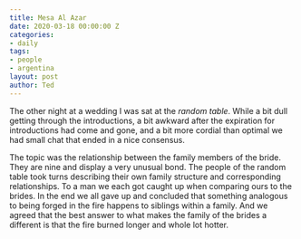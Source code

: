 ```yaml
---
title: Mesa Al Azar
date: 2020-03-18 00:00:00 Z
categories:
- daily
tags:
- people
- argentina
layout: post
author: Ted
---
```


The other night at a wedding I was sat at the _random table_. While a bit dull getting through the introductions, a bit awkward after the expiration for introductions had come and gone, and a bit more cordial than optimal we had small chat that ended in a nice consensus.

The topic was the relationship between the family members of the bride. They are nine and display a very unusual bond. The people of the random table took turns describing their own family structure and corresponding relationships. To a man we each got caught up when comparing ours to the brides. In the end we all gave up and concluded that something analogous to being forged in the fire happens to siblings within a family. And we agreed that the best answer to what makes the family of the brides a different is that the fire burned longer and whole lot hotter.
